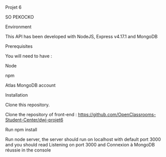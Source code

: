 Projet 6 

SO PEKOCKO

Environment

This API has been developed with NodeJS, Express v4.17.1 and MongoDB

Prerequisites

You will need to have :

Node

npm

Atlas MongoDB account

Installation

Clone this repository.

Clone the repository of front-end : https://github.com/OpenClassrooms-Student-Center/dwj-projet6

Run npm install

Run node server, the server should run on localhost with default port 3000 and you should read Listening on port 3000 and Connexion à MongoDB réussie in the console
